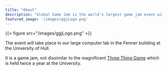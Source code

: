 ```yaml
---
title: "About"
description: "Global Game Jam is the world's largest game jam event with sites all over the world hosting local synchronous game hackathons. This is one such location - University of Hull, UK"
featured_image: '/images/ggjLogo.png'
---
```

{{< figure src="/images/ggjLogo.png" >}}

The event will take place in our large computer lab in the Fenner building at the University of Hull.

It is a game jam, not dissimilar to the magnificent [Three Thing Game](http://threethinggame.com) which is held twice a year at the University.
